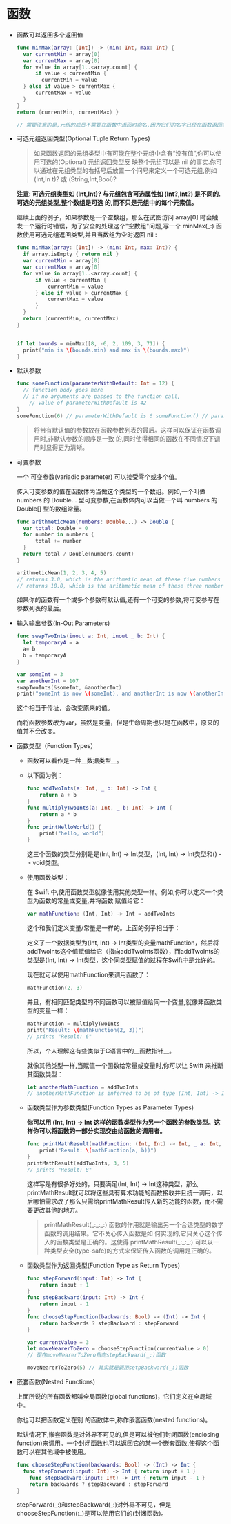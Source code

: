 # 函数

- 函数可以返回多个返回值
  
  ``` swift
  func minMax(array: [Int]) -> (min: Int, max: Int) { 
  	var currentMin = array[0]
  	var currentMax = array[0]
  	for value in array[1..<array.count] {
  		if value < currentMin { 
          currentMin = value
  	} else if value > currentMax { 
      	currentMax = value
  	} 
  }
  return (currentMin, currentMax) }
  
  // 需要注意的是,元组的成员不需要在函数中返回时命名,因为它们的名字已经在函数返回类型中有了定义。
  ```
  
- 可选元组返回类型(Optional Tuple Return Types)
  
  > 如果函数返回的元组类型中有可能在整个元组中含有“没有值”,你可以使用可选的(Optional) 元组返回类型反 映整个元组可以是 nil 的事实.你可以通过在元组类型的右括号后放置一个问号来定义一个可选元组,例如 (Int,In t)? 或 (String,Int,Bool)?
  
  __注意: 可选元组类型如 (Int,Int)? 与元组包含可选属性如 (Int?,Int?) 是不同的.可选的元组类型,整个数组是可选 的,而不只是元组中的每个元素值。__
  
  继续上面的例子，如果参数是一个空数组，那么在试图访问 array[0] 时会触发一个运行时错误，为了安全的处理这个"空数组"问题,写一个 minMax(_:) 函数使用可选元组返回类型,并且当数组为空时返回 nil :
  
  ``` swift
  func minMax(array: [Int]) -> (min: Int, max: Int)? { 
  	if array.isEmpty { return nil }
  	var currentMin = array[0]
  	var currentMax = array[0]
  	for value in array[1..<array.count] { 
      	if value < currentMin {
  			currentMin = value
  		} else if value > currentMax {
  			currentMax = value 
  		}
  	}
  	return (currentMin, currentMax) 
  }
  
  
  if let bounds = minMax([8, -6, 2, 109, 3, 71]) {
  	print("min is \(bounds.min) and max is \(bounds.max)")
  }
  ```
  
- 默认参数
  
  ``` swift
  func someFunction(parameterWithDefault: Int = 12) { 
  	// function body goes here
  	// if no arguments are passed to the function call,
      // value of parameterWithDefault is 42
  }
  someFunction(6) // parameterWithDefault is 6 someFunction() // parameterWithDefault is 12
  ```
  
  > 将带有默认值的参数放在函数参数列表的最后。这样可以保证在函数调用时,非默认参数的顺序是一致 的,同时使得相同的函数在不同情况下调用时显得更为清晰。
  
- 可变参数
  
  一个 可变参数(variadic parameter) 可以接受零个或多个值。
  
  传入可变参数的值在函数体内当做这个类型的一个数组。例如,一个叫做 numbers 的 Double... 型可变参数,在函数体内可以当做一个叫 numbers 的 Double[] 型的数组常量。
  
  ``` swift
  func arithmeticMean(numbers: Double...) -> Double { 
  	var total: Double = 0
  	for number in numbers {
  		total += number 
  	}
  	return total / Double(numbers.count) 
  }
  
  arithmeticMean(1, 2, 3, 4, 5)
  // returns 3.0, which is the arithmetic mean of these five numbers arithmeticMean(3, 8.25, 18.75)
  // returns 10.0, which is the arithmetic mean of these three numbers
  ```
  
  如果你的函数有一个或多个参数有默认值,还有一个可变的参数,将可变参写在参数列表的最后。
  
- 输入输出参数(In-Out Parameters)
  
  ``` swift
  func swapTwoInts(inout a: Int, inout _ b: Int) { 
  	let temporaryA = a
  	a= b
  	b = temporaryA
  }
  
  var someInt = 3
  var anotherInt = 107
  swapTwoInts(&someInt, &anotherInt)
  print("someInt is now \(someInt), and anotherInt is now \(anotherInt)") // prints "someInt is now 107, and anotherInt is now 3"
  ```
  
  这个相当于传址，会改变原来的值。
  
  而将函数参数改为var，虽然是变量，但是生命周期也只是在函数中，原来的值并不会改变。
  
- 函数类型（Function Types）
  
  - 函数可以看作是一种__数据类型__。
    
  - 以下面为例：
    
    ``` swift
    func addTwoInts(a: Int, _ b: Int) -> Int { 
    	return a + b
    }
    func multiplyTwoInts(a: Int, _ b: Int) -> Int {
    	return a * b 
    }
    func printHelloWorld() { 
    	print("hello, world")
    }
    ```
    
    这三个函数的类型分别是是(Int, Int) -> Int类型，(Int, Int) -> Int类型和() -> void类型。
    
  - 使用函数类型：
    
    在 Swift 中,使用函数类型就像使用其他类型一样。例如,你可以定义一个类型为函数的常量或变量,并将函数 赋值给它：
    
    ``` swift
    var mathFunction: (Int, Int) -> Int = addTwoInts
    ```
    
    这个和我们定义变量/常量是一样的。上面的例子相当于：
    
    定义了一个数据类型为(Int, Int) -> Int类型的变量mathFunction，然后将addTwoInts这个值赋值给它（指向addTwoInts函数），而addTwoInts的类型是(Int, Int) -> Int类型，这个同类型赋值的过程在Swift中是允许的。
    
    现在就可以使用mathFunction来调用函数了：
    
    ``` swift
    mathFunction(2, 3)
    ```
    
    并且，有相同匹配类型的不同函数可以被赋值给同一个变量,就像非函数类型的变量一样：
    
    ``` swift
    mathFunction = multiplyTwoInts 
    print("Result: \(mathFunction(2, 3))") 
    // prints "Result: 6"
    ```
    
    所以，个人理解这有些类似于C语言中的__函数指针__。
    
    就像其他类型一样,当赋值一个函数给常量或变量时,你可以让 Swift 来推断其函数类型：
    
    ``` swift
    let anotherMathFunction = addTwoInts
    // anotherMathFunction is inferred to be of type (Int, Int) -> Int
    ```
    
  - 函数类型作为参数类型(Function Types as Parameter Types)
    
    __你可以用 (Int, Int) -> Int 这样的函数类型作为另一个函数的参数类型。这样你可以将函数的一部分实现交由给函数的调用者。__
    
    ``` swift
    func printMathResult(mathFunction: (Int, Int) -> Int, _ a: Int, _ b: Int) { 
    	print("Result: \(mathFunction(a, b))")
    }
    printMathResult(addTwoInts, 3, 5) 
    // prints "Result: 8"
    ```
    
    这样写是有很多好处的，只要满足(Int, Int) -> Int这种类型，那么printMathResult就可以将这些具有算术功能的函数接收并且统一调用，以后哪怕需求改了那么只需给printMathResult传入新的功能的函数，而不需要更改其他的地方。
    
    > printMathResult(\_:\_:\_:) 函数的作用就是输出另一个合适类型的数学函数的调用结果。它不关心传入函数是如 何实现的,它只关心这个传入的函数类型是正确的。这使得 printMathResult(\_:\_:\_:) 可以以一种类型安全(type-safe)的方式来保证传入函数的调用是正确的。
    
  - 函数类型作为返回类型(Function Type as Return Types)
    
    ``` swift
    func stepForward(input: Int) -> Int { 
    	return input + 1
    }
    func stepBackward(input: Int) -> Int {
    	return input - 1
    }
    func chooseStepFunction(backwards: Bool) -> (Int) -> Int { 
    	return backwards ? stepBackward : stepForward
    }
    
    var currentValue = 3
    let moveNearerToZero = chooseStepFunction(currentValue > 0)
    // 现在moveNearerToZero指向stepBackward(_:)函数
    
    moveNearerToZero(5) // 其实就是调用setpBackward(_:)函数
    ```
  
- 嵌套函数(Nested Functions)
  
  上面所说的所有函数都叫全局函数(global functions)，它们定义在全局域中。
  
  你也可以把函数定义在别 的函数体中,称作嵌套函数(nested functions)。
  
  默认情况下,嵌套函数是对外界不可见的,但是可以被他们封闭函数(enclosing function)来调用。一个封闭函数也可以返回它的某一个嵌套函数,使得这个函数可以在其他域中被使用。
  
  ``` swift
  func chooseStepFunction(backwards: Bool) -> (Int) -> Int { 
  	func stepForward(input: Int) -> Int { return input + 1 } 
      func stepBackward(input: Int) -> Int { return input - 1 } 
      return backwards ? stepBackward : stepForward
  }
  ```
  
  stepForward(\_:)和stepBackward(\_:)对外界不可见，但是chooseStepFunction(:_)是可以使用它们的(封闭函数)。
  
  ​
